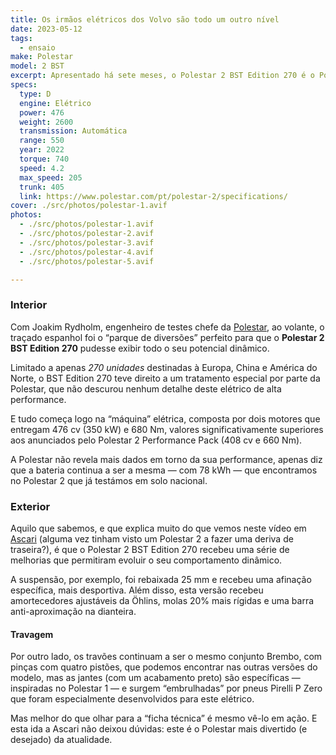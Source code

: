 ```yaml
---
title: Os irmãos elétricos dos Volvo são todo um outro nível
date: 2023-05-12
tags:
  - ensaio
make: Polestar
model: 2 BST
excerpt: Apresentado há sete meses, o Polestar 2 BST Edition 270 é o Polestar mais desportivo da atualidade e para mostrar aquilo de que este elétrico é capaz de fazer, a jovem marca sueca levou-o até ao circuito de Ascari.
specs:
  type: D
  engine: Elétrico
  power: 476
  weight: 2600
  transmission: Automática
  range: 550
  year: 2022
  torque: 740
  speed: 4.2
  max_speed: 205
  trunk: 405
  link: https://www.polestar.com/pt/polestar-2/specifications/
cover: ./src/photos/polestar-1.avif
photos:
  - ./src/photos/polestar-1.avif
  - ./src/photos/polestar-2.avif
  - ./src/photos/polestar-3.avif
  - ./src/photos/polestar-4.avif
  - ./src/photos/polestar-5.avif

---
```

### Interior
Com Joakim Rydholm, engenheiro de testes chefe da [Polestar](https://polestar.com), ao volante, o traçado espanhol foi o “parque de diversões” perfeito para que o **Polestar 2 BST Edition 270** pudesse exibir todo o seu potencial dinâmico.

Limitado a apenas *270 unidades* destinadas à Europa, China e América do Norte, o BST Edition 270 teve direito a um tratamento especial por parte da Polestar, que não descurou nenhum detalhe deste elétrico de alta performance.

E tudo começa logo na “máquina” elétrica, composta por dois motores que entregam 476 cv (350 kW) e 680 Nm, valores significativamente superiores aos anunciados pelo Polestar 2 Performance Pack (408 cv e 660 Nm).

A Polestar não revela mais dados em torno da sua performance, apenas diz que a bateria continua a ser a mesma — com 78 kWh — que encontramos no Polestar 2 que já testámos em solo nacional.

### Exterior
Aquilo que sabemos, e que explica muito do que vemos neste vídeo em [Ascari](#) (alguma vez tinham visto um Polestar 2 a fazer uma deriva de traseira?), é que o Polestar 2 BST Edition 270 recebeu uma série de melhorias que permitiram evoluir o seu comportamento dinâmico.

A suspensão, por exemplo, foi rebaixada 25 mm e recebeu uma afinação específica, mais desportiva. Além disso, esta versão recebeu amortecedores ajustáveis da Öhlins, molas 20% mais rígidas e uma barra anti-aproximação na dianteira.

#### Travagem
Por outro lado, os travões continuam a ser o mesmo conjunto Brembo, com pinças com quatro pistões, que podemos encontrar nas outras versões do modelo, mas as jantes (com um acabamento preto) são específicas — inspiradas no Polestar 1 — e surgem “embrulhadas” por pneus Pirelli P Zero que foram especialmente desenvolvidos para este elétrico.

Mas melhor do que olhar para a “ficha técnica” é mesmo vê-lo em ação. E esta ida a Ascari não deixou dúvidas: este é o Polestar mais divertido (e desejado) da atualidade.
